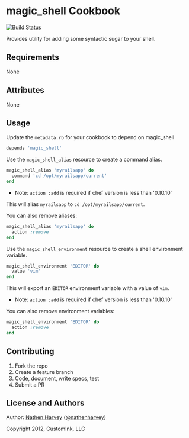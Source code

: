 magic_shell Cookbook
====================
[![Build Status](https://secure.travis-ci.org/customink-webops/magic_shell.png)](http://travis-ci.org/customink-webops/magic_shell)

Provides utility for adding some syntactic sugar to your shell.

Requirements
------------
None

Attributes
----------
None

Usage
-----
Update the `metadata.rb` for your cookbook to depend on magic_shell

```ruby
depends 'magic_shell'
```

Use the `magic_shell_alias` resource to create a command alias.

```ruby
magic_shell_alias 'myrailsapp' do
  command 'cd /opt/myrailsapp/current'
end
```

- Note: `action :add` is required if chef version is less than '0.10.10'

This will alias `myrailsapp` to `cd /opt/myrailsapp/current`.

You can also remove aliases:

```ruby
magic_shell_alias 'myrailsapp' do
  action :remove
end
```

Use the `magic_shell_environment` resource to create a shell environment variable.

```ruby
magic_shell_environment 'EDITOR' do
  value 'vim'
end
```

This will export an `EDITOR` environment variable with a value of `vim`.

- Note: `action :add` is required if chef version is less than '0.10.10'

You can also remove environment variables:

```ruby
magic_shell_environment 'EDITOR' do
  action :remove
end
```

Contributing
------------
1. Fork the repo
2. Create a feature branch
3. Code, document, write specs, test
4. Submit a PR

License and Authors
-------------------
Author: [Nathen Harvey](https://github.com/nathenharvey) ([@nathenharvey](https://twitter.com/nathenharvey))

Copyright 2012, CustomInk, LLC
